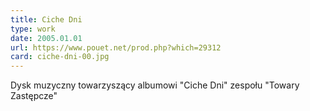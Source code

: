 ```yaml
---
title: Ciche Dni
type: work
date: 2005.01.01
url: https://www.pouet.net/prod.php?which=29312
card: ciche-dni-00.jpg
---
```


Dysk muzyczny towarzyszący albumowi "Ciche Dni" zespołu "Towary Zastępcze"
